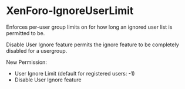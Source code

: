 XenForo-IgnoreUserLimit
======================

Enforces per-user group limits on for how long an ignored user list is permitted to be.

Disable User Ignore feature permits the ignore feature to be completely disabled for a usergroup.

New Permission:
- User Ignore Limit (default for registered users: -1)
- Disable User Ignore feature

